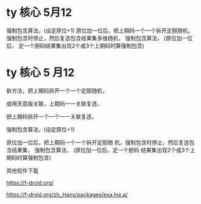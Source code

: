# ty  核心   5月12

强制包含算法，(设定原位+1)
原位加一位后，把上期码一个一个拆开定胆随机，强制包含时停止，然后复选包含结果集多维随机，
强制包含算法， (原位加一位后，   定一个胆码结果集出现2个或3个上期码时算强制包含)

# ty  核心    5 月12

新方法，把上期码拆开一个一个定胆随机，

或用天意版关联，上期码一一关联复选，

把上期码拆开一个一个一一关联复选，

强制包含算法，(设定原位+1)

原位加一位后，把上期码一个一个拆开定胆随
机，强制包含时停止，然后复选包含结果集，
强制包含算法， (原位加一位后，定一个胆码
结果集出现2个或3个上期码时算强制包含)


其他软件下载


https://f-droid.org/


https://f-droid.org/zh_Hans/packages/exa.lnx.a/






